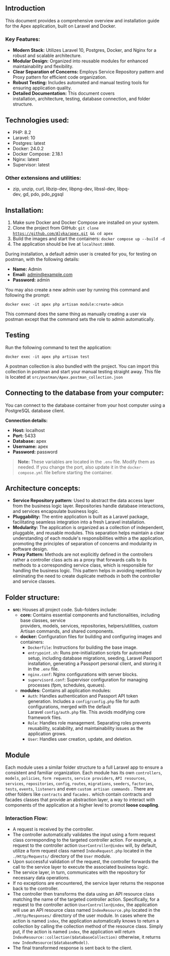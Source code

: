 ## Introduction

This document provides a comprehensive overview and installation guide for the Apex application, built on Laravel and Docker.

### **Key Features:**

* **Modern Stack:** Utilizes Laravel 10, Postgres, Docker, and Nginx for a robust and scalable architecture.
* **Modular Design:** Organized into reusable modules for enhanced maintainability and flexibility.
* **Clear Separation of Concerns:** Employs Service Repository pattern and Proxy pattern for efficient code organization.
* **Robust Testing:** Includes automated and manual testing tools for ensuring application quality.
* **Detailed Documentation:** This document covers installation, architecture, testing, database connection, and folder structure.

## **Technologies used:**

* PHP: 8.2
* Laravel: 10
* Postgres: latest
* Docker: 24.0.2
* Docker Compose: 2.18.1
* Nginx: latest
* Supervisor: latest

### **Other extensions and utilities:**

* zip, unzip, curl, libzip-dev, libpng-dev, libssl-dev, libpq-dev, gd, pdo, pdo\_pgsql

## Installation:

1. Make sure Docker and Docker Compose are installed on your system.
2. Clone the project from GitHub:  `git clone `[`https://github.com/Alyka/apex.git`](https://github.com/Alyka/apex.git)` && cd apex`
3. Build the images and start the containers:  `docker compose up --build -d`
4. The application should be live at `localhost:8080`.

During installation, a default admin user is created for you, for testing on postman, with the following details:

* **Name:** Admin
* **Email:** [admin@example.com](mailto\:admin@example.com)
* **Password:** admin

You may also create a new admin user by running this command and following the prompt:

`docker exec -it apex php artisan module:create-admin`

This command does the same thing as manually creating a user via postman except that the command sets the role to admin automatically.

## Testing

Run the following command to test the application:

`docker exec -it apex php artisan test`

A postman collection is also bundled with the project. You can import this collection in postman and start your manual testing straight away. This file is located at `src/postman/Apex.postman_collection.json`

## **Connecting to the database from your computer:**

You can connect to the database container from your host computer using a PostgreSQL database client.

**Connection details:**

* **Host:** localhost
* **Port:** 5433
* **Database:** apex
* **Username:** apex
* **Password:** password

> **Note:** These variables are located in the `.env` file. Modify them as needed. If you change the port, also update it in the `docker-compose.yml` file before starting the container.

## **Architecture concepts:**

* **Service Repository pattern:** Used to abstract the data access layer from the business logic layer. Repositories handle database interactions, and services encapsulate business logic.
* **Pluggability:** The entire application is built as a Laravel package, facilitating seamless integration into a fresh Laravel installation.
* **Modularity:** The application is organized as a collection of independent, pluggable, and reusable modules. This separation helps maintain a clear understanding of each module's responsibilities within a the application, promoting the principles of separation of concerns and modularity in software design.
* **Proxy Pattern:** Methods are not explicitly defined in the controllers rather a controller class acts as a proxy that forwards calls to its methods to a corresponding service class, which is responsible for handling the business logic. This pattern helps in avoiding repetition by eliminating the need to create duplicate methods in both the controller and service classes.

## **Folder structure:**

* **src:** Houses all project code. Sub-folders include:
  * **core:** Contains essential components and functionalities, including base classes, service providers, models, services, repositories, helpers/utilities, custom Artisan commands, and shared components.
  * **docker:** Configuration files for building and configuring images and containers:
    * `Dockerfile`: Instructions for building the base image.
    * `entrypoint.sh`: Runs pre-initialization scripts for automated setup, including database migrations, seeding, Laravel Passport installation, generating a Passport personal client, and storing it in the `.env` file.
    * `nginx.conf`: Nginx configurations with server blocks.
    * `supervisord.conf`: Supervisor configuration for managing processes (fpm, schedules, queues).
  * **modules:** Contains all application modules:
    * `Auth`: Handles authentication and Passport API token generation. Includes a `config/config.php` file for auth configurations, merged with the default Laravel `config/auth.php` file. This avoids modifying core framework files.
    * `Role`: Handles role management. Separating roles prevents reusability, scalability, and maintainability issues as the application grows.
    * `User`: Handles user creation, update, and deletion.

## Module

Each module uses a similar folder structure to a full Laravel app to ensure a consistent and familiar organization.  Each module has its own `controllers`, `models`, `policies`, `form requests`, `service providers`, `API resources`, `services`, `repositories`, `config`, `routes`, `migrations`, `seeders`, `factories`,  `tests`, `events`, `listeners` and even `custom artisan commands` . There are other folders like `contracts` and `facades.` which contain contracts and facades classes that provide an abstraction layer, a way to interact with components of the application at a higher level to promot **loose coupling**.

### Interaction Flow:

* A request is received by the controller.
* The controller automatically validates the input using a form request class corresponding to the targeted controller action. For example, a request to the controller action `UserController@index` will, by default, utilize a form request class named `IndexRequest.php` located in the `./Http/Requests/` directory of the `User` module.
* Upon successful validation of the request, the controller forwards the call to the service layer to execute the associated business logic.
* The service layer, in turn, communicates with the repository for necessary data operations.
* If no exceptions are encountered, the service layer returns the response back to the controller.
* The controller then transforms the data using an API resource class matching the name of the targeted controller action. Specifically, for a request to the controller action `UserController@index`, the application will use an API resource class named `IndexResource.php` located in the `./Http/Responses/` directory of the user module. In cases where the action is named `index`, the application automatically knows to return a collection by calling the collection method of the resource class. Simply put, if the action is named `index`, the application will return `IndexResource::collection($databaseCollection)` otherwise, it returns `new IndexResource($databaseModel)`.
* The final transformed response is sent back to the client.
